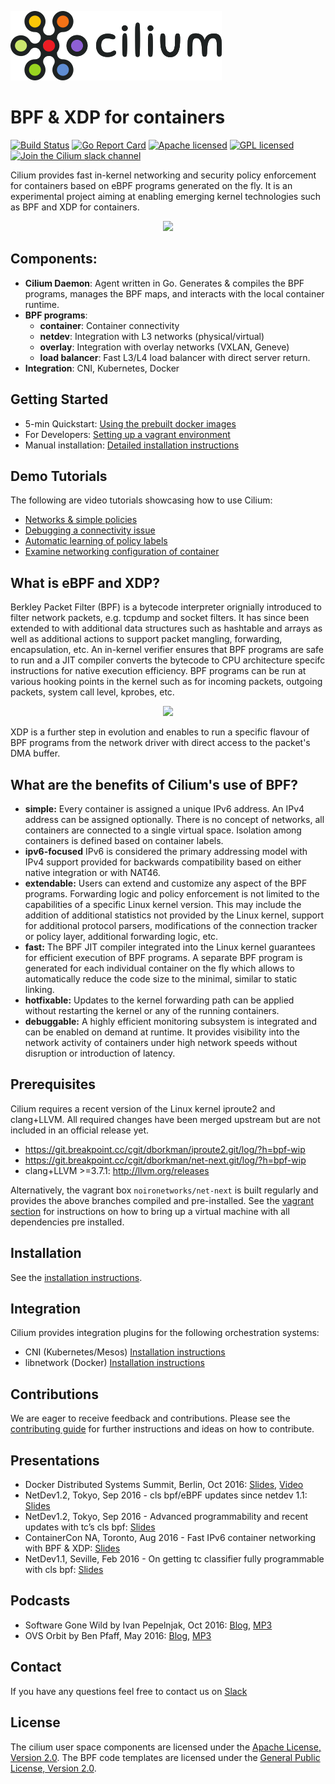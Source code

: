 ![Cilium](doc/images/cilium.png)
# BPF & XDP for containers

[![Build Status](https://travis-ci.org/cilium/cilium.svg?branch=master)](https://travis-ci.org/cilium/cilium)
[![Go Report Card](https://goreportcard.com/badge/github.com/cilium/cilium)](https://goreportcard.com/report/github.com/cilium/cilium)
[![Apache licensed](https://img.shields.io/badge/license-Apache-blue.svg)](https://github.com/cilium/cilium/blob/master/LICENSE)
[![GPL licensed](https://img.shields.io/badge/license-GPL-blue.svg)](https://github.com/cilium/cilium/blob/master/bpf/COPYING)
[![Join the Cilium slack channel](https://cilium.herokuapp.com/badge.svg)](https://cilium.herokuapp.com/)

Cilium provides fast in-kernel networking and security policy enforcement for
containers based on eBPF programs generated on the fly. It is an experimental
project aiming at enabling emerging kernel technologies such as BPF and XDP
for containers.

<p align="center">
   <img src="doc/images/cilium-arch.png" />
</p>

## Components:
  * **Cilium Daemon**: Agent written in Go. Generates & compiles the BPF
    programs, manages the BPF maps, and interacts with the local container
    runtime.
  * **BPF programs**:
    * **container**: Container connectivity
    * **netdev**: Integration with L3 networks (physical/virtual)
    * **overlay**: Integration with overlay networks (VXLAN, Geneve)
    * **load balancer**: Fast L3/L4 load balancer with direct server return.
  * **Integration**: CNI, Kubernetes, Docker

## Getting Started

 * 5-min Quickstart: [Using the prebuilt docker images](examples/docker-compose/README.md)
 * For Developers: [Setting up a vagrant environment](doc/vagrant.md)
 * Manual installation: [Detailed installation instructions](doc/installation.md)

## Demo Tutorials

The following are video tutorials showcasing how to use Cilium:

 * [Networks & simple policies](https://asciinema.org/a/83373)
 * [Debugging a connectivity issue](https://asciinema.org/a/83376)
 * [Automatic learning of policy labels](https://asciinema.org/a/83365)
 * [Examine networking configuration of container](https://asciinema.org/a/83372)

## What is eBPF and XDP?

Berkley Packet Filter (BPF) is a bytecode interpreter orignially introduced
to filter network packets, e.g. tcpdump and socket filters. It has since been
extended to with additional data structures such as hashtable and arrays as
well as additional actions to support packet mangling, forwarding,
encapsulation, etc. An in-kernel verifier ensures that BPF programs are safe
to run and a JIT compiler converts the bytecode to CPU architecture specifc
instructions for native execution efficiency. BPF programs can be run at
various hooking points in the kernel such as for incoming packets, outgoing
packets, system call level, kprobes, etc.

<p align="center">
   <img src="doc/images/bpf-overview.png" width="508" />
</p>

XDP is a further step in evolution and enables to run a specific flavour of
BPF programs from the network driver with direct access to the packet's DMA
buffer.

## What are the benefits of Cilium's use of BPF?

 * **simple:**
   Every container is assigned a unique IPv6 address. An IPv4 address can be
   assigned optionally. There is no concept of networks, all containers are
   connected to a single virtual space. Isolation among containers is defined
   based on container labels.
 * **ipv6-focused**
   IPv6 is considered the primary addressing model with IPv4 support provided
   for backwards compatibility based on either native integration or with
   NAT46.
 * **extendable:**
   Users can extend and customize any aspect of the BPF programs. Forwarding
   logic and policy enforcement is not limited to the capabilities of a
   specific Linux kernel version. This may include the addition of additional
   statistics not provided by the Linux kernel, support for additional protocol
   parsers, modifications of the connection tracker or policy layer, additional
   forwarding logic, etc.
 * **fast:**
   The BPF JIT compiler integrated into the Linux kernel guarantees for
   efficient execution of BPF programs. A separate BPF program is generated for
   each individual container on the fly which allows to automatically reduce the
   code size to the minimal, similar to static linking.
 * **hotfixable:**
   Updates to the kernel forwarding path can be applied without restarting the
   kernel or any of the running containers.
 * **debuggable:**
   A highly efficient monitoring subsystem is integrated and can be enabled on
   demand at runtime. It provides visibility into the network activity of
   containers under high network speeds without disruption or introduction of
   latency.

## Prerequisites

Cilium requires a recent version of the Linux kernel iproute2 and clang+LLVM.
All required changes have been merged upstream but are not included in an
official release yet.
  * https://git.breakpoint.cc/cgit/dborkman/iproute2.git/log/?h=bpf-wip
  * https://git.breakpoint.cc/cgit/dborkman/net-next.git/log/?h=bpf-wip
  * clang+LLVM >=3.7.1: http://llvm.org/releases

Alternatively, the vagrant box `noironetworks/net-next` is built regularly
and provides the above branches compiled and pre-installed. See the
[vagrant section](doc/vagrant.md) for instructions on how to bring up a
virtual machine with all dependencies pre installed.

## Installation

See the [installation instructions](doc/installation.md).

## Integration

Cilium provides integration plugins for the following orchestration systems:
  * CNI (Kubernetes/Mesos) [Installation instructions](examples/kubernetes/README.md)
  * libnetwork (Docker) [Installation instructions](doc/docker.md)

## Contributions

We are eager to receive feedback and contributions. Please see the
[contributing guide](doc/contributing.md) for further instructions and ideas
on how to contribute.

## Presentations

 * Docker Distributed Systems Summit, Berlin, Oct 2016: [Slides](http://www.slideshare.net/Docker/cilium-bpf-xdp-for-containers-66969823), [Video](https://www.youtube.com/watch?v=TnJF7ht3ZYc&list=PLkA60AVN3hh8oPas3cq2VA9xB7WazcIgs&index=7)
 * NetDev1.2, Tokyo, Sep 2016 - cls bpf/eBPF updates since netdev 1.1: [Slides](http://borkmann.ch/talks/2016_tcws.pdf)
 * NetDev1.2, Tokyo, Sep 2016 - Advanced programmability and recent updates with tc’s cls bpf: [Slides](http://borkmann.ch/talks/2016_netdev2.pdf)
 * ContainerCon NA, Toronto, Aug 2016 - Fast IPv6 container networking with BPF & XDP: [Slides](http://www.slideshare.net/ThomasGraf5/cilium-fast-ipv6-container-networking-with-bpf-and-xdp)
 * NetDev1.1, Seville, Feb 2016 - On getting tc classifier fully programmable with cls bpf: [Slides](http://borkmann.ch/talks/2016_netdev.pdf)

## Podcasts

 * Software Gone Wild by Ivan Pepelnjak, Oct 2016: [Blog](http://blog.ipspace.net/2016/10/fast-linux-packet-forwarding-with.html), [MP3](http://media.blubrry.com/ipspace/stream.ipspace.net/nuggets/podcast/Show_64-Cilium_with_Thomas_Graf.mp3)
 * OVS Orbit by Ben Pfaff, May 2016: [Blog](https://ovsorbit.benpfaff.org/#e4), [MP3](https://ovsorbit.benpfaff.org/episode-4.mp3)

## Contact

If you have any questions feel free to contact us on [Slack](https://cilium.herokuapp.com/)

## License

The cilium user space components are licensed under the
[Apache License, Version 2.0](LICENSE). The BPF code templates are licensed
under the [General Public License, Version 2.0](bpf/COPYING).
